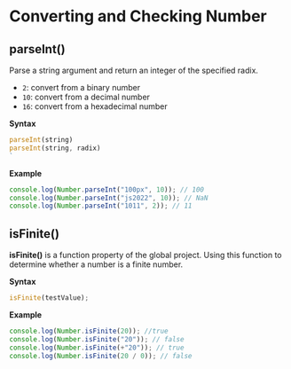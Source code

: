 # Converting and Checking Number

## parseInt()

Parse a string argument and return an integer of the specified radix.

- `2`: convert from a binary number
- `10`: convert from a decimal number
- `16`: convert from a hexadecimal number

**Syntax**

```js
parseInt(string)
parseInt(string, radix)
`
```

**Example**

```js
console.log(Number.parseInt("100px", 10)); // 100
console.log(Number.parseInt("js2022", 10)); // NaN
console.log(Number.parseInt("1011", 2)); // 11
```

## isFinite()

**isFinite()** is a function property of the global project. Using this function to determine whether a number is a finite number.

**Syntax**

```js
isFinite(testValue);
```

**Example**

```js
console.log(Number.isFinite(20)); //true
console.log(Number.isFinite("20")); // false
console.log(Number.isFinite(+"20")); // true
console.log(Number.isFinite(20 / 0)); // false
```
